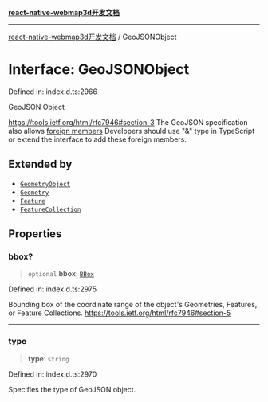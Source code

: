 [**react-native-webmap3d开发文档**](../README.md)

***

[react-native-webmap3d开发文档](../globals.md) / GeoJSONObject

# Interface: GeoJSONObject

Defined in: index.d.ts:2966

GeoJSON Object

https://tools.ietf.org/html/rfc7946#section-3
The GeoJSON specification also allows [foreign members](https://tools.ietf.org/html/rfc7946#section-6.1)
Developers should use "&" type in TypeScript or extend the interface to add these foreign members.

## Extended by

- [`GeometryObject`](GeometryObject.md)
- [`Geometry`](Geometry.md)
- [`Feature`](Feature.md)
- [`FeatureCollection`](FeatureCollection.md)

## Properties

### bbox?

> `optional` **bbox**: [`BBox`](../type-aliases/BBox.md)

Defined in: index.d.ts:2975

Bounding box of the coordinate range of the object's Geometries, Features, or Feature Collections.
https://tools.ietf.org/html/rfc7946#section-5

***

### type

> **type**: `string`

Defined in: index.d.ts:2970

Specifies the type of GeoJSON object.
